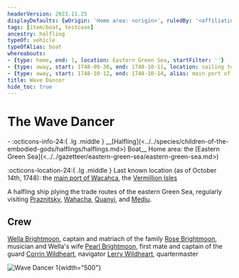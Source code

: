 ```yaml
---
headerVersion: 2023.11.25
displayDefaults: {wOrigin: 'Home area: <origin>', ruledBy: '<affiliationtitle:t>: <name> <(of )primary>'}
tags: [item/boat, testcase]
ancestry: halfling
typeOf: vehicle
typeOfAlias: boat
whereabouts:
- {type: home, end: 1, location: Eastern Green Sea, startFilter: ''}
- {type: away, start: 1748-09-30, end: 1748-10-11, location: sailing to Wahacha, startFilter: '2'}
- {type: away, start: 1748-10-12, end: 1748-10-14, alias: main port of Wacahca, location: Wahacha, linkText: moored in, startFilter: '2'}
title: Wave Dancer
hide_toc: true
---
```


# The Wave Dancer
<div class="grid cards ext-narrow-margin ext-one-column" markdown>
- :octicons-info-24:{ .lg .middle } __[Halfling](<../../species/children-of-the-embodied-gods/halflings/halflings.md>) Boat__  
   Home area: the [Eastern Green Sea](<../../gazetteer/eastern-green-sea/eastern-green-sea.md>)  
</div>

:octicons-location-24:{ .lg .middle } Last known location (as of October 14th, 1748): the [main port of Wacahca](<../../gazetteer/eastern-green-sea/wahacha.md>), the [Vermillion Isles](<../../gazetteer/eastern-green-sea/vermillion-isles.md>)


A halfling ship plying the trade routes of the eastern Green Sea, regularly visiting [Praznitsky](<../../gazetteer/northern-green-sea/praznitsky.md>), [Wahacha](<../../gazetteer/eastern-green-sea/wahacha.md>), [Quanyi](<../../gazetteer/eastern-green-sea/quanyi.md>), and [Medju](<../../gazetteer/eastern-green-sea/medju.md>).  
## Crew
[Wella Brightmoon](<../../people/halflings/wella-brightmoon.md>), captain and matriach of the family
[Rose Brightmoon](<../../people/halflings/rose-brightmoon.md>), musician and Wella's wife
[Pearl Brightmoon](<../../people/halflings/pearl-brightmoon.md>), first mate and captain of the guard
[Corrin Wildheart](<../../people/halflings/corrin-wildheart.md>), navigator
[Lerry Wildheart](<../../people/halflings/lerry-wildheart.md>), quartermaster



![Wave Dancer 1](../../assets/wave-dancer-1.png){width="500"}

